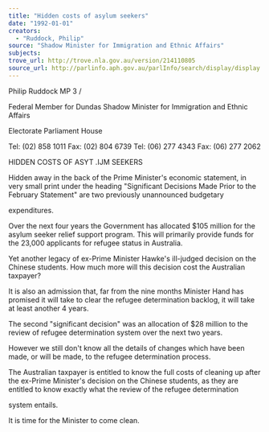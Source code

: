 ```yaml
---
title: "Hidden costs of asylum seekers"
date: "1992-01-01"
creators:
  - "Ruddock, Philip"
source: "Shadow Minister for Immigration and Ethnic Affairs"
subjects:
trove_url: http://trove.nla.gov.au/version/214110805
source_url: http://parlinfo.aph.gov.au/parlInfo/search/display/display.w3p;query=Id%3A%22media/pressrel/HPR02006804%22
---
```


 Philip Ruddock MP 3 /

 Federal Member for Dundas  Shadow Minister for Immigration  and Ethnic Affairs

 Electorate Parliament House

 Tel: (02) 858 1011  Fax: (02) 804 6739 Tel: (06) 277 4343  Fax: (06) 277 2062

 HIDDEN COSTS OF ASYT .IJM SEEKERS

 Hidden away in the back of the Prime Minister's economic statement, in  very small print under the heading "Significant Decisions Made Prior to the  February Statement" are two previously unannounced budgetary 

 expenditures.

 Over the next four years the Government has allocated $105 million for the  asylum seeker relief support program. This will primarily provide funds for  the 23,000 applicants for refugee status in Australia.

 Yet another legacy of ex-Prime Minister Hawke's ill-judged decision on the  Chinese students. How much more will this decision cost the Australian  taxpayer?

 It is also an admission that, far from the nine months Minister Hand has  promised it will take to clear the refugee determination backlog, it will take  at least another 4 years.

 The second "significant decision" was an allocation of $28 million to the  review of refugee determination system over the next two years.

 However we still don't know all the details of changes which have been  made, or will be made, to the refugee determination process.

 The Australian taxpayer is entitled to know the full costs of cleaning up  after the ex-Prime Minister's decision on the Chinese students, as they are  entitled to know exactly what the review of the refugee determination 

 system entails.

 It is time for the Minister to come clean.

